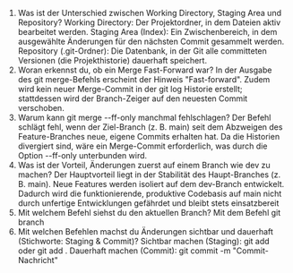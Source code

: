 1. Was ist der Unterschied zwischen Working Directory, Staging Area und Repository?
	Working Directory: Der Projektordner, in dem Dateien aktiv bearbeitet werden.
	Staging Area (Index): Ein Zwischenbereich, in dem ausgewählte Änderungen für den nächsten Commit gesammelt werden.
	Repository (.git-Ordner): Die Datenbank, in der Git alle committeten Versionen (die Projekthistorie) dauerhaft speichert.
2. Woran erkennst du, ob ein Merge Fast-Forward war?
	In der Ausgabe des git merge-Befehls erscheint der Hinweis "Fast-forward". 
	Zudem wird kein neuer Merge-Commit in der git log Historie erstellt; stattdessen wird der Branch-Zeiger auf den neuesten Commit verschoben.
3. Warum kann git merge --ff-only manchmal fehlschlagen?
	Der Befehl schlägt fehl, wenn der Ziel-Branch (z. B. main) seit dem Abzweigen des Feature-Branches neue, eigene Commits erhalten hat. Da die Historien divergiert sind, wäre ein Merge-Commit erforderlich, was durch die Option --ff-only unterbunden wird.
4. Was ist der Vorteil, Änderungen zuerst auf einem Branch wie dev zu machen?
	Der Hauptvorteil liegt in der Stabilität des Haupt-Branches (z. B. main). Neue Features werden isoliert auf dem dev-Branch entwickelt. Dadurch wird die funktionierende, produktive Codebasis auf main nicht durch unfertige Entwicklungen gefährdet und bleibt stets einsatzbereit
5. Mit welchem Befehl siehst du den aktuellen Branch?
	Mit dem Befehl git branch
6. Mit welchen Befehlen machst du Änderungen sichtbar und dauerhaft (Stichworte: Staging & Commit)?
	Sichtbar machen (Staging): git add <Dateiname> oder git add .
	Dauerhaft machen (Commit): git commit -m "Commit-Nachricht"